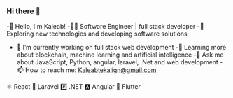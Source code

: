 ### Hi there 👋

-👋 Hello, I'm Kaleab!
-👨‍💻 Software Engineer | full stack developer
-🔭 Exploring new technologies and developing software solutions
- 🔭 I’m currently working on full stack web development
-🌱 Learning more about blockchain, machine learning and artificial intelligence
-💬 Ask me about JavaScript, Python, angular, laravel, .Net and web development
-📫 How to reach me: Kaleabtekalign@gmail.com

⚛️ React 🔗 Laravel #️⃣ .NET 🅰️ Angular 🦋 Flutter




